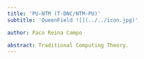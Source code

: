 ```yaml
---
title: 'PU-NTM (T-DNC/NTM-PU)'
subtitle: 'QueenField ![](../../icon.jpg)'

author: Paco Reina Campo

abstract: Traditional Computing Theory.
---
```

